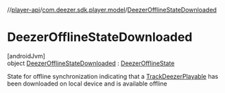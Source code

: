 //[player-api](../../../index.md)/[com.deezer.sdk.player.model](../index.md)/[DeezerOfflineStateDownloaded](index.md)

# DeezerOfflineStateDownloaded

[androidJvm]\
object [DeezerOfflineStateDownloaded](index.md) : [DeezerOfflineState](../-deezer-offline-state/index.md)

State for offline synchronization indicating that a [TrackDeezerPlayable](../-track-deezer-playable/index.md) has been downloaded on local device and is available offline
